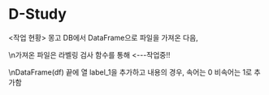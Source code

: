 # D-Study
<작업 현황>
몽고 DB에서 DataFrame으로 파일을 가져온 다음,

\n가져온 파일은 라벨링 검사 함수를 통해 <---작업중!!

\nDataFrame(df) 끝에 열 label_1을 추가하고 내용의 경우, 속어는 0 비속어는 1로 추가함
